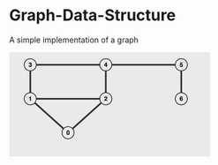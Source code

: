 # Graph-Data-Structure
 A simple implementation of a graph

![Undirected Graph](https://github.com/imxande/Graph-Data-Structure/blob/4db1122b83c5f76062fb208c5f6533b3ae7671c7/image/Graph.PNG)